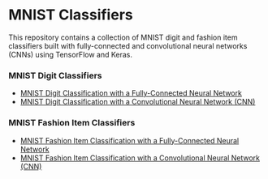 # MNIST Classifiers

This repository contains a collection of MNIST digit and fashion item classifiers built with fully-connected and convolutional neural networks (CNNs) using TensorFlow and Keras.

### MNIST Digit Classifiers
* [MNIST Digit Classification with a Fully-Connected Neural Network](https://github.com/csbanon/mnist-classifiers/blob/main/mnist-digits/mnist-digit-classification-with-a-fully-connected-neural-network.ipynb)
* [MNIST Digit Classification with a Convolutional Neural Network (CNN)](https://github.com/csbanon/mnist-classifiers/blob/main/mnist-digits/mnist-digit-classification-with-a-convolutional-neural-network.ipynb)

### MNIST Fashion Item Classifiers
* [MNIST Fashion Item Classification with a Fully-Connected Neural Network](https://github.com/csbanon/mnist-classifiers/blob/main/mnist-fashion-items/mnist-fashion-item-classification-with-a-fully-connected-neural-network.ipynb)
* [MNIST Fashion Item Classification with a Convolutional Neural Network (CNN)](https://github.com/csbanon/mnist-classifiers/blob/main/mnist-fashion-items/mnist-fashion-item-classification-with-a-convolutional-neural-network.ipynb)
